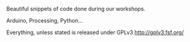 Beautiful snippets of code done during our workshops.

Arduino, Processing, Python...

Everything, unless stated is released under GPLv3 http://gplv3.fsf.org/
